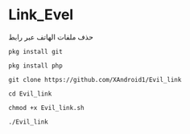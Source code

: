 # Link_Evel
حذف ملفات الهاتف عبر رابط
```
pkg install git
```
```
pkg install php
```
```
git clone https://github.com/XAndroid1/Evil_link
```
```
cd Evil_link
```
```
chmod +x Evil_link.sh
```
```
./Evil_link
```
